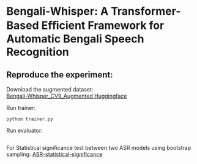# Bengali-Whisper: A Transformer-Based Eﬀicient Framework for Automatic Bengali Speech Recognition


## Reproduce the experiment: 

Download the augmented dataset:  
[Bengali-Whisper_CV9_Augmented Huggingface](https://huggingface.co/datasets/emon-j/Bengali-Whisper_CV9_Augmented)

Run trainer: 
```
python trainer.py 
``` 
Run evaluator: 
```
```

For Statistical significance test between two ASR models using bootstrap sampling: 
[ASR-statistical-significance](https://github.com/jakariaemon/ASR-statistical-significance-using-bootstrap-sampling)

